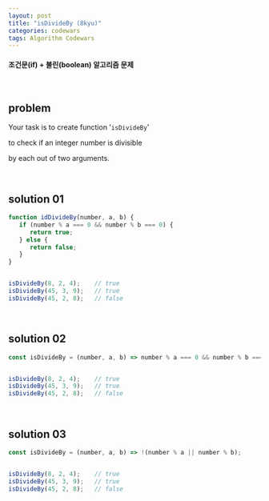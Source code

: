 ```yaml
---
layout: post
title: "isDivideBy (8kyu)"
categories: codewars
tags: Algorithm Codewars
---
```


#### 조건문(if) + 불린(boolean) 알고리즘 문제

<br>

## problem

Your task is to create function '`isDivideBy`'

to check if an integer number is divisible

by each out of two arguments.

<br>

## solution 01

```javascript
function idDivideBy(number, a, b) {
   if (number % a === 0 && number % b === 0) {
      return true;
   } else {
      return false;
   }
}


isDivideBy(8, 2, 4);	// true
isDivideBy(45, 3, 9);	// true
isDivideBy(45, 2, 8);	// false
```

<br>

## solution 02

```javascript
const isDivideBy = (number, a, b) => number % a === 0 && number % b === 0;


isDivideBy(8, 2, 4);	// true
isDivideBy(45, 3, 9);	// true
isDivideBy(45, 2, 8);	// false
```

<br>

## solution 03

```javascript
const isDivideBy = (number, a, b) => !(number % a || number % b);


isDivideBy(8, 2, 4);	// true
isDivideBy(45, 3, 9);	// true
isDivideBy(45, 2, 8);	// false
```

